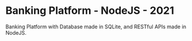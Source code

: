 # Banking Platform - NodeJS - 2021

Banking Platform with Database made in SQLite, and RESTful APIs made in NodeJS.
